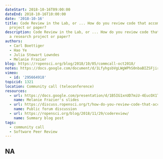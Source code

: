 ```yaml
---
dateStart: 2018-10-16T09:00:00
dateEnd: 2018-10-16T10:00:00
date: '2018-10-16'
title: Code Review in the Lab, or ... How do you review code that accompanies a research
  project or paper?
description: Code Review in the Lab, or ... How do you review code that accompanies
  a research project or paper?
authors:
  - Carl Boettiger
  - Hao Ye
  - Julia Stewart Lowndes
  - Melanie Frazier
blog: https://ropensci.org/blog/2018/10/05/commcall-oct2018/
notes: https://docs.google.com/document/d/1LfyhgsbVgLWgWPhS0nbaBIZSFjireEBBSYL4PmhUJis/edit?usp=sharing
vimeo:
  - id: '295664918'
topicid: 1321
location: Community call (teleconference)
resources:
  - url: https://docs.google.com/presentation/d/1B5IG1xnUD7miU-4EucOX1TBmmYGS122nX9t54WbcsqU/edit#slide=id.p
    name: Melanie Frazier's slides
  - url: https://discuss.ropensci.org/t/how-do-you-review-code-that-accompanies-a-research-project-or-paper-help-ropensci-plan-a-community-call/1321
    name: Public forum discussion
  - url: https://ropensci.org/blog/2018/11/29/codereview/
    name: Summary blog post
tags:
  - community call
  - Software Peer Review
---
```

NA
---
